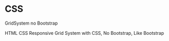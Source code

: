 # CSS
GridSystem no Bootstrap

HTML CSS Responsive Grid System with CSS, No Bootstrap, Like Bootstrap
